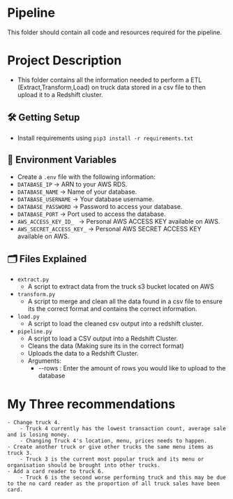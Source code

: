 # Pipeline

This folder should contain all code and resources required for the pipeline.

# Project Description

- This folder contains all the information needed to perform a ETL (Extract,Transform,Load) on truck data stored in a csv file to then upload it to a Redshift cluster.

## 🛠️ Getting Setup
- Install requirements using `pip3 install -r requirements.txt`

## 🔐 Environment Variables
- Create a `.env` file with the following information:
- `DATABASE_IP` -> ARN to your AWS RDS.
- `DATABASE_NAME` -> Name of your database.
- `DATABASE_USERNAME` -> Your database username.
- `DATABASE_PASSWORD` -> Password to access your database.
- `DATABASE_PORT` -> Port used to access the database.
- `AWS_ACCESS_KEY_ID_ `  -> Personal AWS ACCESS KEY available on AWS.
- `AWS_SECRET_ACCESS_KEY_` -> Personal AWS SECRET ACCESS KEY available on AWS.

## 🗂️ Files Explained

- `extract.py`
    - A script to extract data from the truck s3 bucket located on AWS
- `transform.py`
    - A script to merge and clean all the data found in a csv file to ensure its the correct format and contains the correct information.
- `load.py`
    - A script to load the cleaned csv output into a redshift cluster.
- `pipeline.py`
    - A script to load a CSV output into a Redshift Cluster.
    - Cleans the data (Making sure its in the correct format)
    - Uploads the data to a Redshift Cluster.
    - Arguments:
        - --rows : Enter the amount of rows you would like to upload to the database




# My Three recommendations  
    - Change truck 4.
        - Truck 4 currently has the lowest transaction count, average sale and is losing money.
        - Changing Truck 4's location, menu, prices needs to happen.
    - Create another truck or give other trucks the same menu items as truck 3.
        - Truck 3 is the current most popular truck and its menu or organisation should be brought into other trucks.
    - Add a card reader to truck 6.
        - Truck 6 is the second worse performing truck and this may be due to the no card reader as the proportion of all truck sales have been card.
